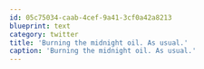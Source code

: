 ```yaml
---
id: 05c75034-caab-4cef-9a41-3cf0a42a8213
blueprint: text
category: twitter
title: 'Burning the midnight oil. As usual.'
caption: 'Burning the midnight oil. As usual.'
---
```

